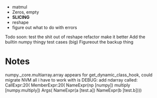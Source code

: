 * matmul
* Zeros, empty
* **SLICING**
* reshape
* figure out what to do with errors

Todo soon: 
  test the shit out of reshape
  refactor make it better
  Add the builtin numpy thingy
  test cases (big)
  Figureout the backup thing



# Notes
numpy._core.multiarray.array appears for get_dynamic_class_hook, could migrate
NVM all i have to work with is 
DEBUG: add ndarray called: CallExpr:20(
  MemberExpr:20(
    NameExpr(np [numpy])
    multiply [numpy.multiply])
  Args(
    NameExpr(a [test.a])
    NameExpr(b [test.b])))

